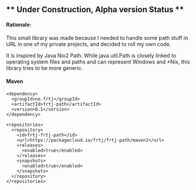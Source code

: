 ## ** **Under Construction, Alpha version Status** **

#### Rationale:
This small library was made because I needed to handle some path stuff in URL 
in one of my private projects, and decided to roll my own code.

It is inspired by Java Nio2 Path. While java.util.Path is closely linked to 
operating system files and paths and can represent Windows and *Nix, this library tries to be more generic.


#### Maven
```
<dependency>
  <groupId>no.frtj</groupId>
  <artifactId>frtj-path</artifactId>
  <version>0.1</version>
</dependency>
```

```
<repositories>
  <repository>
    <id>frtj-frtj-path</id>
    <url>https://packagecloud.io/frtj/frtj-path/maven2</url>
    <releases>
      <enabled>true</enabled>
    </releases>
    <snapshots>
      <enabled>true</enabled>
    </snapshots>
  </repository>
</repositories>
```